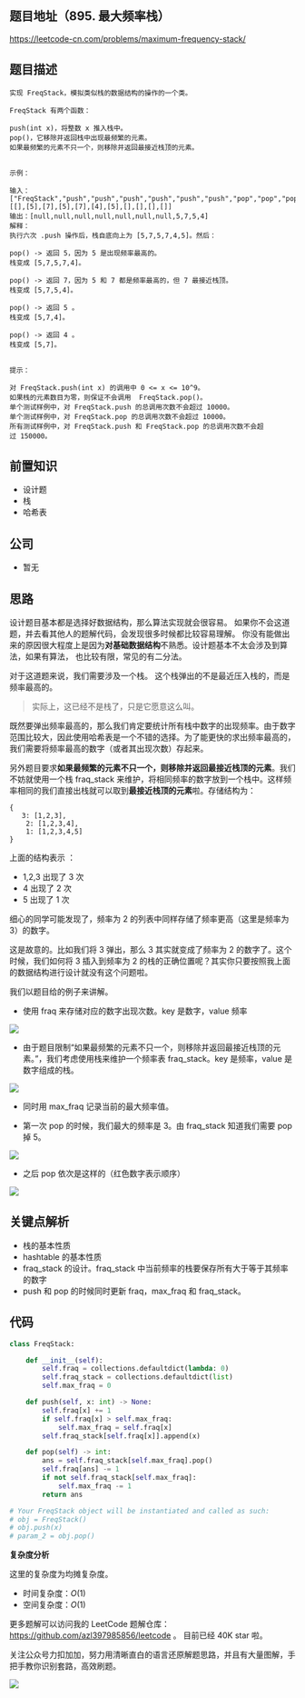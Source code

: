 ## 题目地址（895. 最大频率栈）

https://leetcode-cn.com/problems/maximum-frequency-stack/

## 题目描述

```
实现 FreqStack，模拟类似栈的数据结构的操作的一个类。

FreqStack 有两个函数：

push(int x)，将整数 x 推入栈中。
pop()，它移除并返回栈中出现最频繁的元素。
如果最频繁的元素不只一个，则移除并返回最接近栈顶的元素。
 

示例：

输入：
["FreqStack","push","push","push","push","push","push","pop","pop","pop","pop"],
[[],[5],[7],[5],[7],[4],[5],[],[],[],[]]
输出：[null,null,null,null,null,null,null,5,7,5,4]
解释：
执行六次 .push 操作后，栈自底向上为 [5,7,5,7,4,5]。然后：

pop() -> 返回 5，因为 5 是出现频率最高的。
栈变成 [5,7,5,7,4]。

pop() -> 返回 7，因为 5 和 7 都是频率最高的，但 7 最接近栈顶。
栈变成 [5,7,5,4]。

pop() -> 返回 5 。
栈变成 [5,7,4]。

pop() -> 返回 4 。
栈变成 [5,7]。
 

提示：

对 FreqStack.push(int x) 的调用中 0 <= x <= 10^9。
如果栈的元素数目为零，则保证不会调用  FreqStack.pop()。
单个测试样例中，对 FreqStack.push 的总调用次数不会超过 10000。
单个测试样例中，对 FreqStack.pop 的总调用次数不会超过 10000。
所有测试样例中，对 FreqStack.push 和 FreqStack.pop 的总调用次数不会超过 150000。

```

## 前置知识

- 设计题
- 栈
- 哈希表

## 公司

- 暂无

## 思路

设计题目基本都是选择好数据结构，那么算法实现就会很容易。 如果你不会这道题，并去看其他人的题解代码，会发现很多时候都比较容易理解。 你没有能做出来的原因很大程度上是因为**对基础数据结构**不熟悉。设计题基本不太会涉及到算法，如果有算法， 也比较有限，常见的有二分法。

对于这道题来说，我们需要涉及一个栈。 这个栈弹出的不是最近压入栈的，而是频率最高的。

> 实际上，这已经不是栈了，只是它愿意这么叫。

既然要弹出频率最高的，那么我们肯定要统计所有栈中数字的出现频率。由于数字范围比较大，因此使用哈希表是一个不错的选择。为了能更快的求出频率最高的，我们需要将频率最高的数字（或者其出现次数）存起来。

另外题目要求**如果最频繁的元素不只一个，则移除并返回最接近栈顶的元素**。我们不妨就使用一个栈 fraq_stack 来维护，将相同频率的数字放到一个栈中。这样频率相同的我们直接出栈就可以取到**最接近栈顶的元素**啦。存储结构为：

```
{
   3: [1,2,3],
    2: [1,2,3,4],
    1: [1,2,3,4,5]
}
```

上面的结构表示 ：

- 1,2,3 出现了 3 次
- 4 出现了 2 次
- 5 出现了 1 次

细心的同学可能发现了，频率为 2 的列表中同样存储了频率更高（这里是频率为 3）的数字。

这是故意的。比如我们将 3 弹出，那么 3 其实就变成了频率为 2 的数字了。这个时候，我们如何将 3 插入到频率为 2 的栈的正确位置呢？其实你只要按照我上面的数据结构进行设计就没有这个问题啦。

我们以题目给的例子来讲解。

- 使用 fraq 来存储对应的数字出现次数。key 是数字，value 频率

![](https://p.ipic.vip/up540g.jpg)

- 由于题目限制“如果最频繁的元素不只一个，则移除并返回最接近栈顶的元素。”，我们考虑使用栈来维护一个频率表 fraq_stack。key 是频率，value 是数字组成的栈。

![](https://p.ipic.vip/v0g57i.jpg)

- 同时用 max_fraq 记录当前的最大频率值。

- 第一次 pop 的时候，我们最大的频率是 3。由 fraq_stack 知道我们需要 pop 掉 5。

![](https://p.ipic.vip/ddem9w.jpg)

- 之后 pop 依次是这样的（红色数字表示顺序）

![](https://p.ipic.vip/8qb2qr.jpg)

## 关键点解析

- 栈的基本性质
- hashtable 的基本性质
- fraq_stack 的设计。fraq_stack 中当前频率的栈要保存所有大于等于其频率的数字
- push 和 pop 的时候同时更新 fraq，max_fraq 和 fraq_stack。

## 代码

```python
class FreqStack:

    def __init__(self):
        self.fraq = collections.defaultdict(lambda: 0)
        self.fraq_stack = collections.defaultdict(list)
        self.max_fraq = 0

    def push(self, x: int) -> None:
        self.fraq[x] += 1
        if self.fraq[x] > self.max_fraq:
            self.max_fraq = self.fraq[x]
        self.fraq_stack[self.fraq[x]].append(x)

    def pop(self) -> int:
        ans = self.fraq_stack[self.max_fraq].pop()
        self.fraq[ans] -= 1
        if not self.fraq_stack[self.max_fraq]:
            self.max_fraq -= 1
        return ans

# Your FreqStack object will be instantiated and called as such:
# obj = FreqStack()
# obj.push(x)
# param_2 = obj.pop()
```

**复杂度分析**

这里的复杂度为均摊复杂度。

- 时间复杂度：$O(1)$
- 空间复杂度：$O(1)$

更多题解可以访问我的 LeetCode 题解仓库：https://github.com/azl397985856/leetcode 。 目前已经 40K star 啦。

关注公众号力扣加加，努力用清晰直白的语言还原解题思路，并且有大量图解，手把手教你识别套路，高效刷题。

![](https://p.ipic.vip/co2602.jpg)
